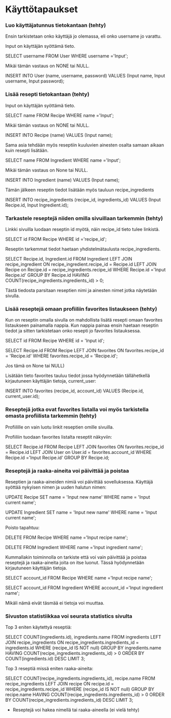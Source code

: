 # Käyttötapaukset

### Luo käyttäjatunnus tietokantaan (tehty)

Ensin tarkistetaan onko käyttäjä jo olemassa, eli onko username jo varattu.

Input on käyttäjän syöttämä tieto.

SELECT username FROM User
WHERE username ='Input';

Mikäi tämän vastaus on NONE tai NULL.

INSERT INTO User (name, username, password)
VALUES (Input name, Input username, Input password);


### Lisää resepti tietokantaan (tehty)

Input on käyttäjän syöttämä tieto.

SELECT name FROM Recipe
WHERE name ='Input';

Mikäi tämän vastaus on NONE tai NULL.

INSERT INTO Recipe (name)
VALUES (Input name);

Sama asia tehdään myös reseptiin kuuluvien ainesten osalta samaan aikaan kuin resepti lisätään.

SELECT name FROM Ingredient
WHERE name ='Input';

Mikäi tämän vastaus on None tai NULL.

INSERT INTO Ingredient (name)
VALUES (Input name);

Tämän jälkeen reseptin tiedot lisätään myös tauluun recipe_ingredients

INSERT INTO recipe_ingredients (recipe_id, ingredients_id)
VALUES (Input Recipe.id, Input Ingredient.id);


### Tarkastele reseptejä niiden omilla sivuillaan tarkemmin (tehty)

Linkki sivuilla luodaan reseptin id myötä, näin recipe_id tieto tulee linkistä.

SELECT id FROM Recipe
WHERE id ='recipe_id';

Reseptin tarkemmat tiedot haetaan yhdistelmätaulusta recipe_ingredients.

SELECT Recipe.id, Ingredient.id FROM Ingredient
LEFT JOIN recipe_ingredient ON recipe_ingredient.recipe_id = Recipe.id
LEFT JOIN Recipe on Recipe.id = recipe_ingredients.recipe_id
WHERE Recipe.id ='Input Recipe.id'
GROUP BY Recipe.id
HAVING COUNT(recipe_ingredients.ingredients_id) > 0;

Tästä tiedosta parsitaan reseptien nimi ja ainesten nimet jotka näytetään sivulla.

### Lisää reseptejä omaan profiiliin favorites listaukseen (tehty)

Kun on reseptin omalla sivulla on mahdollista lisätä resepti omaan favorites listaukseen painamalla nappia. Kun nappia painaa ensin haetaan reseptin tiedot ja sitten tarkistetaan onko resepti jo favorites listauksessa.

SELECT id FROM Recipe
WHERE id = 'Input id';


SELECT Recipe.id FROM Recipe
LEFT JOIN favorites ON favorites.recipe_id = 'Recipe.id'
WHERE favorites.recipe_id = 'Recipe.id';

Jos tämä on None tai NULL)

Lisätään tieto favorites tauluu tiedot jossa hyödynnetään tällähetkellä kirjautuneen käyttäjän tietoja, current_user:

INSERT INTO favorites (recipe_id, account_id)
VALUES (Recipe.id, current_user.id);

### Reseptejä jotka ovat favorites listalla voi myös tarkistella omasta profiilista tarkemmin (tehty)

Profiilille on vain luotu linkit reseptien omille sivuilla.

Profiiliin tuodaan favorites listalta reseptit näkyviin:

SELECT Recipe.id FROM Recipe
LEFT JOIN favorites ON favorites.recipe_id = Recipe.id
LEFT JOIN User on User.id = favorites.account_id
WHERE Recipe.id ='Input Recipe.id'
GROUP BY Recipe.id;


### Reseptejä ja raaka-aineita voi päivittää ja poistaa

Reseptien ja raaka-aineiden nimiä voi päivittää sovelluksessa. Käyttäjä syöttää nykyisen nimen ja uuden halutun nimen:

UPDATE Recipe
SET name = 'Input new name'
WHERE name = 'Input current name';

UPDATE Ingredient
SET name = 'Input new name'
WHERE name = 'Input current name';

Poisto tapahtuu:

DELETE FROM Recipe
WHERE name ='Input recipe name';

DELETE FROM Ingredient
WHERE name ='Input ingredient name';

Kummallakin toiminnolla on tarkiste että voi vain päivittää ja poistaa reseptejä ja raaka-aineita joita on itse luonut. Tässä hyödynnetään kirjautuneen käyttäjän tietoja.

SELECT account_id FROM Recipe
WHERE name ='Input recipe name';

SELECT account_id FROM Ingredient
WHERE account_id ='Input ingredient name';


Mikäli nämä eivät täsmää ei tietoja voi muuttaa.

### Sivuston statistiikkaa voi seurata statistics sivulta

Top 3 eniten käytettyä reseptiä:

SELECT COUNT(ingredients.id), ingredients.name FROM ingredients
LEFT JOIN recipe_ingredients ON recipe_ingredients.ingredients_id = ingredients.id
WHERE (recipe_id IS NOT null)
GROUP BY ingredients.name
HAVING COUNT(recipe_ingredients.ingredients_id) > 0
ORDER BY COUNT(ingredients.id) DESC
LIMIT 3;


Top 3 reseptiä missä eniten raaka-aineita:

SELECT COUNT(recipe_ingredients.ingredients_id), recipe.name FROM recipe_ingredients
LEFT JOIN recipe ON recipe.id = recipe_ingredients.recipe_id
WHERE (recipe_id IS NOT null)
GROUP BY recipe.name
HAVING COUNT(recipe_ingredients.ingredients_id) > 0
ORDER BY COUNT(recipe_ingredients.ingredients_id) DESC
LIMIT 3;




* Reseptejä voi hakea nimellä tai raaka-aineella (ei vielä tehty)



